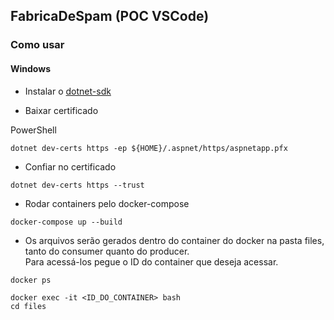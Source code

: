 ## FabricaDeSpam (POC VSCode)

### Como usar

#### Windows

- Instalar o [dotnet-sdk](https://dotnet.microsoft.com/pt-br/download)

- Baixar certificado

PowerShell

```PS
dotnet dev-certs https -ep ${HOME}/.aspnet/https/aspnetapp.pfx
```

- Confiar no certificado

```PS
dotnet dev-certs https --trust
```

- Rodar containers pelo docker-compose

```PS
docker-compose up --build
```

- Os arquivos serão gerados dentro do container do docker na pasta files, tanto do consumer quanto do producer.  
  Para acessá-los pegue o ID do container que deseja acessar.

```PS
docker ps
```

```PS
docker exec -it <ID_DO_CONTAINER> bash
cd files
```
